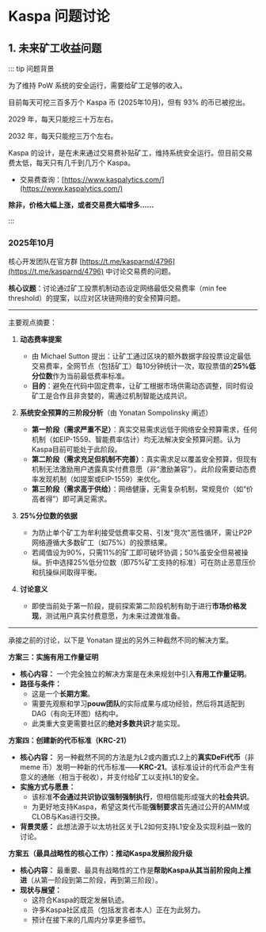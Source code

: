 # Kaspa 问题讨论


## 1. 未来矿工收益问题

::: tip 问题背景

为了维持 PoW 系统的安全运行，需要给矿工足够的收入。

目前每天可挖三百多万个 Kaspa 币 (2025年10月)，但有 93% 的币已被挖出。

2029 年，每天只能挖三十万左右。

2032 年，每天只能挖三万个左右。

Kaspa 的设计，是在未来通过交易费补贴矿工，维持系统安全运行。但目前交易费太低，每天只有几千到几万个 Kaspa。

- 交易费查询：[https://www.kaspalytics.com/](https://www.kaspalytics.com/)

**除非，价格大幅上涨，或者交易费大幅增多……**

:::

### 2025年10月

核心开发团队在官方群 [https://t.me/kasparnd/4796](https://t.me/kasparnd/4796) 中讨论交易费的问题。

**核心议题**：讨论通过矿工投票机制动态设定网络最低交易费率（min fee threshold）的提案，以应对区块链网络的安全预算问题。

---

主要观点摘要：

1. **动态费率提案**  
   - 由 Michael Sutton 提出：让矿工通过区块的额外数据字段投票设定最低交易费率，全网节点（包括矿工）每10分钟统计一次，取投票值的**25%低分位数**作为当前最低费率标准。  
   - **目的**：避免在代码中固定费率，让矿工根据市场供需动态调整，同时假设矿工是合作且非贪婪的，需通过机制智能达成共识。

2. **系统安全预算的三阶段分析**（由 Yonatan Sompolinsky 阐述）  
   - **第一阶段（需求严重不足）**：真实交易需求远低于网络安全预算需求，任何机制（如EIP-1559、智能费率估计）均无法解决安全预算问题。认为Kaspa目前可能处于此阶段。  
   - **第二阶段（需求充足但机制不完善）**：真实需求足以覆盖安全预算，但现有机制无法激励用户透露真实付费意愿（非“激励兼容”）。此阶段需要动态费率发现机制（如提案或EIP-1559）来优化。  
   - **第三阶段（需求高于供给）**：网络健康，无需复杂机制，常规竞价（如“价高者得”）即可满足需求。

3. **25%分位数的依据**  
   - 为防止单个矿工为牟利接受低费率交易、引发“竞次”恶性循环，需让P2P网络遵循大多数矿工（如75%）的投票结果。  
   - 若阈值设为90%，只需11%的矿工即可破坏协调；50%虽安全但易被操纵。折中选择25%低分位数（即75%矿工支持的标准）可在防止恶意压价和抗操纵间取得平衡。

4. **讨论意义**  
   - 即使当前处于第一阶段，提前探索第二阶段机制有助于进行**市场价格发现**，测试用户真实付费意愿，为未来过渡做准备。


---

承接之前的讨论，以下是 Yonatan 提出的另外三种截然不同的解决方案。

**方案三：实施有用工作量证明**
*   **核心内容：** 一个完全独立的解决方案是在未来规划中引入**有用工作量证明**。
*   **路径与条件：**
    *   这是一个**长期方案**。
    *   需要先观察和学习**pouw团队**的实际成果与成功经验，然后将其适配到DAG（有向无环图）结构中。
    *   此类重大变更需要社区的**绝对多数共识**才能实现。

**方案四：创建新的代币标准（KRC-21）**
*   **核心内容：** 另一种截然不同的方法是为L2或内置式L2上的**真实DeFi代币**（非 meme 币）发明一种新的代币标准——**KRC-21**。该标准设计的代币会产生有意义的通胀（相当于税收），并支付给矿工以支持L1的安全。
*   **实施方式与愿景：**
    *   该标准**不会通过共识协议强制强制执行**，但相信能形成强大的**社会共识**。
    *   为更好地支持Kaspa，希望这类代币能**强制要求**首先通过公开的AMM或CLOB与Kas进行交换。
*   **背景灵感：** 此想法源于以太坊社区关于L2如何支持L1安全及实现利益一致的讨论。

**方案五（最具战略性的核心工作）：推动Kaspa发展阶段升级**
*   **核心内容：** 最重要、最具有战略性的工作是**帮助Kaspa从其当前阶段向上推进**（从第一阶段到第二阶段，再到第三阶段）。
*   **现状与展望：**
    *   这符合Kaspa的既定发展轨迹。
    *   许多Kaspa社区成员（包括发言者本人）正在为此努力。
    *   预计在接下来的几周内分享更多细节。

